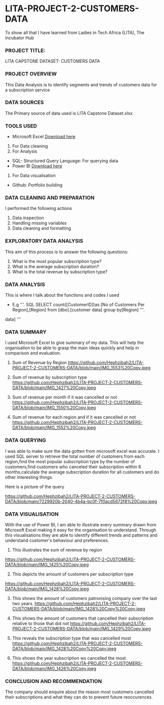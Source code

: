 # LITA-PROJECT-2-CUSTOMERS-DATA
To show all that I have learned from Ladies in Tech Africa (LITA), The incubator Hub 

### PROJECT TITLE:
LITA CAPSTONE DATASET: CUSTOMERS DATA

### PROJECT OVERVIEW
This Data Analysis is to identify segments and trends of customers data for a subscription service

### DATA SOURCES
The Primary source of data used is LITA Capstone Dataset.xlsx

### TOOLS USED
- Microsoft Excel [Download here](www.micosoft.com)
1. For Data cleaning
2. For Analysis
- SQL- Structured Query Language: For querying data
- Power BI [Download here](www.microsoft.com)
1. For Data visualisation
- Github: Portfolio building

### DATA CLEANING AND PREPARATION
I performed the following actions
1. Data inspection
2. Handling missing variables
3. Data cleaning and formatting

### EXPLORATORY DATA ANALYSIS
This aim of this process is to answer the following questions:
1. What is the most popular subscription type?
2. What is the average subscription duration?
3. What is the total revenue by subscription type?

### DATA ANALYSIS
 This is where I talk about the functions and codes I used
 - E.g
   '''.  SQL
   SELECT count([CustomerID])as [No of Customers Per Region],[Region] from [dbo].[customer data]
 group by[Region]
'''.

data]
'''

### DATA SUMMARY
 I used Microsoft Excel to give summary of my data. This will help the organisation to be able to grasp the main ideas quickly and help in comparison and evaluation.
 1. Sum of Revenue by Region
    https://github.com/Hephzibah2/LITA-PROJECT-2-CUSTOMERS-DATA/blob/main/IMG_1553%20Copy.jpeg
   

2. Sum of revenue by subscription type
   https://github.com/Hephzibah2/LITA-PROJECT-2-CUSTOMERS-DATA/blob/main/IMG_1427%20Copy.jpeg

3. Sum of revenue per month if it was cancelled or not
   https://github.com/Hephzibah2/LITA-PROJECT-2-CUSTOMERS-DATA/blob/main/IMG_1550%20Copy.jpeg
   
4.   Sum of revenue for each region and if it was cancelled or not
https://github.com/Hephzibah2/LITA-PROJECT-2-CUSTOMERS-DATA/blob/main/IMG_1552%20Copy.jpeg 

### DATA QUERYING
I was able to make sure the data gotten from microsoft excel was accurate. I used SQL server to retrieve the total number of customers from each region,find the most popular subscription type by the number of customers,find customers who canceled their subscription within 6 months,calculate the average subscription duration for all customers and do other interesting things. 

Here is a picture of the query

https://github.com/Hephzibah2/LITA-PROJECT-2-CUSTOMERS-DATA/blob/main/7229920b-2040-4b4a-bc0f-7f0acd5672f8%20Copy.jpeg

### DATA VISUALISATION
With the use of Power BI, I am able to illustrate every summary drawn from Microsoft Excel making it easy for the organisation to understand. Through this visualisations they are able to identify different trends and patterns and understand customer's behaviour and preferences. 

1. This illustrates the sum of revenue by region

https://github.com/Hephzibah2/LITA-PROJECT-2-CUSTOMERS-DATA/blob/main/IMG_1425%20Copy.jpeg

2. This depicts the amount of customers per subscription type

https://github.com/Hephzibah2/LITA-PROJECT-2-CUSTOMERS-DATA/blob/main/IMG_1428%20Copy.jpeg

3. This shows the amount of customers patronising company over the last two years.
   https://github.com/Hephzibah2/LITA-PROJECT-2-CUSTOMERS-DATA/blob/main/IMG_1428%20Copy%20Copy.jpeg

4. This shows the amount of customers that cancelled their subscription relative to those that did not
 https://github.com/Hephzibah2/LITA-PROJECT-2-CUSTOMERS-DATA/blob/main/IMG_1429%20Copy.jpeg

5. This reveals the subscription type that was cancelled most
   https://github.com/Hephzibah2/LITA-PROJECT-2-CUSTOMERS-DATA/blob/main/IMG_1428%20Copy%20Copy.jpeg

6. This shows the year subscription ws cancelled the most.
   https://github.com/Hephzibah2/LITA-PROJECT-2-CUSTOMERS-DATA/blob/main/IMG_1426%20Copy.jpeg

### CONCLUSION AND RECOMMENDATION
The company should enquire about the reason most customers cancelled their subscriptions and what they can do to prevent future reoccurences.
